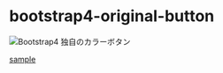 # bootstrap4-original-button
![Bootstrap4 独自のカラーボタン](https://github.com/8586kanchenjunga/bootstrap4-original-button/assets/42660271/460fcdfc-8b2a-4c3c-8464-0b67a0c14b63)


[sample](https://8586kanchenjunga.github.io/bootstrap4-original-button/)
